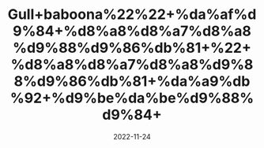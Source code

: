 ---
title: 'Gull+baboona%22%22+%da%af%d9%84+%d8%a8%d8%a7%d8%a8%d9%88%d9%86%db%81+%22+%d8%a8%d8%a7%d8%a8%d9%88%d9%86%db%81+%da%a9%db%92+%d9%be%da%be%d9%88%d9%84+'
date: '2022-11-24' 
metatag: '' 
inventory: '0' 
draft: false 
# meta description 
shortDescripton: ''
description: 'Flower+%d9%be%da%be%d9%88%d9%84'
longdescription: ''
tags: ''
brand: ''
subCategory: ''
unit: '50 gm-Pk'
sellCount: '0'
featured: False
# product Price
price: '50.0'
# Product Short Description
shortDescription: ''
productID: 'F429EF65-A648-ED11-996A-005056B3A416'
type: 'products'
category: 'Flower+%d9%be%da%be%d9%88%d9%84' 
thumnailproduct: 'https://eraconnect.blob.core.windows.net/product-images/aminsaddiquidawakhana/bbf278f3-5b96-461d-b968-5170291df9d2.webp' 
images:
  - image: 'https://eraconnect.blob.core.windows.net/product-images/aminsaddiquidawakhana/bbf278f3-5b96-461d-b968-5170291df9d2.webp'  
Variants:
---